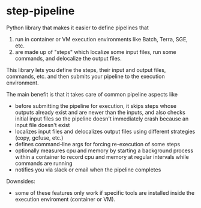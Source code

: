 # step-pipeline

Python library that makes it easier to define pipelines that 
1) run in container or VM execution environments like Batch, Terra, SGE, etc. 
2) are made up of "steps" which localize some input files, run some commands, and delocalize the output files. 

This library lets you define the steps, their input and output files, commands, etc. and then submits your pipeline to the execution environment. 

The main benefit is that it takes care of common pipeline aspects like 
- before submitting the pipeline for execution, it skips steps whose outputs already exist and are newer than the inputs, and also checks initial input files so the pipeline doesn't immediately crash because an input file doesn't exist 
- localizes input files and delocalizes output files using different strategies (copy, gcfuse, etc.)
- defines command-line args for forcing re-execution of some steps
- optionally measures cpu and memory by starting a background process within a container to record cpu and memory at regular intervals while commands are running
- notifies you via slack or email when the pipeline completes

Downsides:
- some of these features only work if specific tools are installed inside the execution enviroment (container or VM). 
